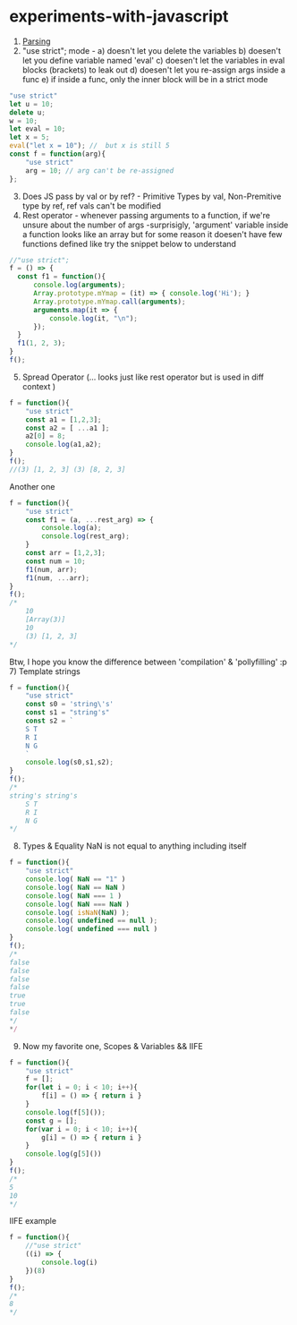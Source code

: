 # experiments-with-javascript

1) [Parsing](https://bitsofco.de/async-vs-defer/#:~:targetText=The%20defer%20attribute%20tells%20the,document%20has%20been%20fully%20parsed.&targetText=Like%20an%20asynchronously%20loaded%20script,HTML%20document%20is%20still%20parsing.)
2) "use strict"; mode - 
    a) doesn't let you delete the variables 
    b) doesen't let you define variable named 'eval'
    c) doesen't let the variables in eval blocks (brackets) to leak out
    d) doesen't let you re-assign args inside a func
    e) if inside a func, only the inner block will be in a strict mode
```javascript
"use strict"
let u = 10;
delete u;
w = 10; 
let eval = 10; 
let x = 5;
eval("let x = 10"); //  but x is still 5
const f = function(arg){
    "use strict"
    arg = 10; // arg can't be re-assigned
};

```
3) Does JS pass by val or by ref? - Primitive Types by val, Non-Premitive type by ref, ref vals can't be modified
4) Rest operator - whenever passing arguments to a function, if we're unsure about the number of args
 -surprisigly, 'argument' variable inside a function looks like an array but for some reason it doesen't have few functions defined like 
 try the snippet below to understand
 ```javascript
 //"use strict";
f = () => {
   const f1 = function(){
       console.log(arguments);
       Array.prototype.mYmap = (it) => { console.log('Hi'); }
       Array.prototype.mYmap.call(arguments);
       arguments.map(it => {
           console.log(it, "\n");
       });
   }
   f1(1, 2, 3);
}
f();
```
5) Spread Operator (... looks just like rest operator but is used in diff context )
```javascript
f = function(){
    "use strict"
    const a1 = [1,2,3];
    const a2 = [ ...a1 ];
    a2[0] = 8;
    console.log(a1,a2);
}
f();
//(3) [1, 2, 3] (3) [8, 2, 3]
```
Another one
```javascript
f = function(){
    "use strict"
    const f1 = (a, ...rest_arg) => {
        console.log(a);
        console.log(rest_arg);
    }
    const arr = [1,2,3];
    const num = 10;
    f1(num, arr);
    f1(num, ...arr);
}
f();
/*
    10
    [Array(3)]
    10
    (3) [1, 2, 3]
*/
```
Btw, I hope you know the difference between 'compilation' & 'pollyfilling' :p
7) Template strings
```javascript
f = function(){
    "use strict"
    const s0 = 'string\'s'
    const s1 = "string's"
    const s2 = `
    S T 
    R I
    N G
    `
    console.log(s0,s1,s2);
}
f();
/*
string's string's 
    S T 
    R I
    N G
*/
```
8) Types & Equality 
NaN is not equal to anything including itself
```javascript
f = function(){
    "use strict"
    console.log( NaN == "1" )
    console.log( NaN == NaN )
    console.log( NaN === 1 )
    console.log( NaN === NaN )
    console.log( isNaN(NaN) );
    console.log( undefined == null );
    console.log( undefined === null )
}
f();
/*
false
false
false
false
true
true
false
*/
*/
```
9) Now my favorite one, Scopes & Variables && IIFE
```javascript
f = function(){
    "use strict"
    f = [];
    for(let i = 0; i < 10; i++){
        f[i] = () => { return i }
    }
    console.log(f[5]());
    const g = [];
    for(var i = 0; i < 10; i++){
        g[i] = () => { return i }
    }
    console.log(g[5]())
}
f();
/*
5
10
*/
```
IIFE example
```javascript
f = function(){
    //"use strict"
    ((i) => {
        console.log(i)
    })(8)
}
f();
/*
8
*/
```
